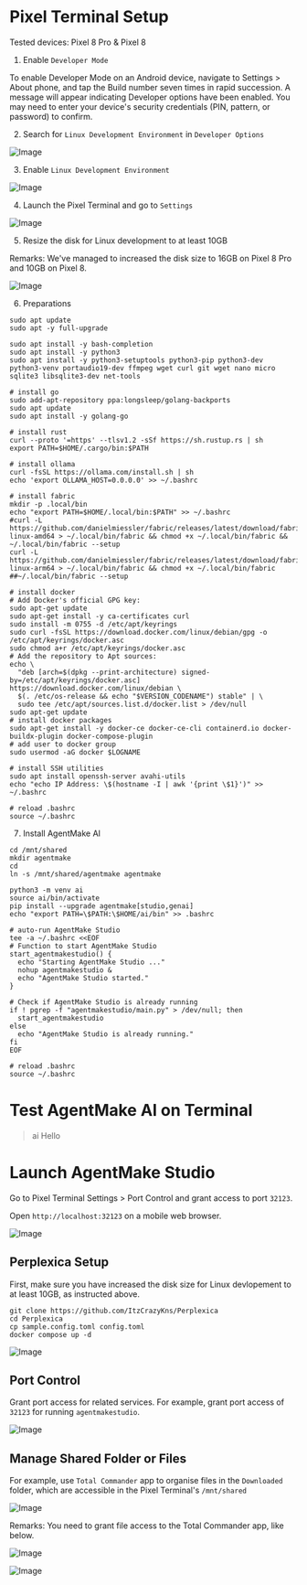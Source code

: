 # Pixel Terminal Setup

Tested devices: Pixel 8 Pro & Pixel 8

1. Enable `Developer Mode`

To enable Developer Mode on an Android device, navigate to Settings > About phone, and tap the Build number seven times in rapid succession. A message will appear indicating Developer options have been enabled. You may need to enter your device's security credentials (PIN, pattern, or password) to confirm. 

2. Search for `Linux Development Environment` in `Developer Options`

![Image](https://github.com/user-attachments/assets/1c0e7a84-263a-439b-a883-9e0cb37ddbf0)

3. Enable `Linux Development Environment`

![Image](https://github.com/user-attachments/assets/efc07717-8392-4ebd-9cea-d2e055696fc0)

4. Launch the Pixel Terminal and go to `Settings`

![Image](https://github.com/user-attachments/assets/ee88344d-252c-421e-83e8-6bee8c982d78)

5. Resize the disk for Linux development to at least 10GB

Remarks: We've managed to increased the disk size to 16GB on Pixel 8 Pro and 10GB on Pixel 8.

![Image](https://github.com/user-attachments/assets/2b62a928-df71-4745-9d6a-4661949175df)

6. Preparations

```
sudo apt update
sudo apt -y full-upgrade

sudo apt install -y bash-completion
sudo apt install -y python3
sudo apt install -y python3-setuptools python3-pip python3-dev python3-venv portaudio19-dev ffmpeg wget curl git wget nano micro sqlite3 libsqlite3-dev net-tools

# install go
sudo add-apt-repository ppa:longsleep/golang-backports
sudo apt update
sudo apt install -y golang-go

# install rust
curl --proto '=https' --tlsv1.2 -sSf https://sh.rustup.rs | sh
export PATH=$HOME/.cargo/bin:$PATH

# install ollama
curl -fsSL https://ollama.com/install.sh | sh
echo 'export OLLAMA_HOST=0.0.0.0' >> ~/.bashrc

# install fabric
mkdir -p .local/bin
echo "export PATH=$HOME/.local/bin:$PATH" >> ~/.bashrc
#curl -L https://github.com/danielmiessler/fabric/releases/latest/download/fabric-linux-amd64 > ~/.local/bin/fabric && chmod +x ~/.local/bin/fabric && ~/.local/bin/fabric --setup
curl -L https://github.com/danielmiessler/fabric/releases/latest/download/fabric-linux-arm64 > ~/.local/bin/fabric && chmod +x ~/.local/bin/fabric
##~/.local/bin/fabric --setup

# install docker
# Add Docker's official GPG key:
sudo apt-get update
sudo apt-get install -y ca-certificates curl
sudo install -m 0755 -d /etc/apt/keyrings
sudo curl -fsSL https://download.docker.com/linux/debian/gpg -o /etc/apt/keyrings/docker.asc
sudo chmod a+r /etc/apt/keyrings/docker.asc
# Add the repository to Apt sources:
echo \
  "deb [arch=$(dpkg --print-architecture) signed-by=/etc/apt/keyrings/docker.asc] https://download.docker.com/linux/debian \
  $(. /etc/os-release && echo "$VERSION_CODENAME") stable" | \
  sudo tee /etc/apt/sources.list.d/docker.list > /dev/null
sudo apt-get update
# install docker packages 
sudo apt-get install -y docker-ce docker-ce-cli containerd.io docker-buildx-plugin docker-compose-plugin
# add user to docker group
sudo usermod -aG docker $LOGNAME

# install SSH utilities 
sudo apt install openssh-server avahi-utils
echo "echo IP Address: \$(hostname -I | awk '{print \$1}')" >> ~/.bashrc

# reload .bashrc
source ~/.bashrc
```

7. Install AgentMake AI

```
cd /mnt/shared
mkdir agentmake
cd
ln -s /mnt/shared/agentmake agentmake

python3 -m venv ai
source ai/bin/activate
pip install --upgrade agentmake[studio,genai]
echo "export PATH=\$PATH:\$HOME/ai/bin" >> .bashrc

# auto-run AgentMake Studio
tee -a ~/.bashrc <<EOF
# Function to start AgentMake Studio
start_agentmakestudio() {
  echo "Starting AgentMake Studio ..."
  nohup agentmakestudio &
  echo "AgentMake Studio started."
}

# Check if AgentMake Studio is already running
if ! pgrep -f "agentmakestudio/main.py" > /dev/null; then
  start_agentmakestudio
else
  echo "AgentMake Studio is already running."
fi
EOF

# reload .bashrc
source ~/.bashrc
```

# Test AgentMake AI on Terminal

> ai Hello

# Launch AgentMake Studio

Go to Pixel Terminal Settings > Port Control and grant access to port `32123`.

Open `http://localhost:32123` on a mobile web browser.

![Image](https://github.com/user-attachments/assets/f941728b-3933-4b8a-a0be-e72d279d7524)

## Perplexica Setup

First, make sure you have increased the disk size for Linux devlopement to at least 10GB, as instructed above.

```
git clone https://github.com/ItzCrazyKns/Perplexica
cd Perplexica
cp sample.config.toml config.toml
docker compose up -d
```

![Image](https://github.com/user-attachments/assets/fe141dce-d2f4-4c7f-b078-9bd6057706f3)

## Port Control

Grant port access for related services. For example, grant port access of `32123` for running `agentmakestudio`.

![Image](https://github.com/user-attachments/assets/048065ab-da49-47f3-9c44-ad5f3ab2d278)

## Manage Shared Folder or Files

For example, use `Total Commander` app to organise files in the `Downloaded` folder, which are accessible in the Pixel Terminal's `/mnt/shared`

![Image](https://github.com/user-attachments/assets/18c01635-fc10-47d8-ada7-f37ae7b1744f)

Remarks: You need to grant file access to the Total Commander app, like below.

![Image](https://github.com/user-attachments/assets/05b1b901-d1f1-4801-bbbf-0d5ccf000a80)

![Image](https://github.com/user-attachments/assets/ca40182c-9337-4a7d-8606-f9ac4db8748c)

